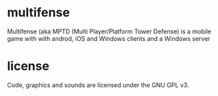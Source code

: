 multifense
==========

Multifense (aka MPTD (Multi Player/Platform Tower Defense) is a mobile game with with androd, iOS and Windows clients and a Windows server

license
=======

Code, graphics and sounds are licensed under the GNU GPL v3. 

